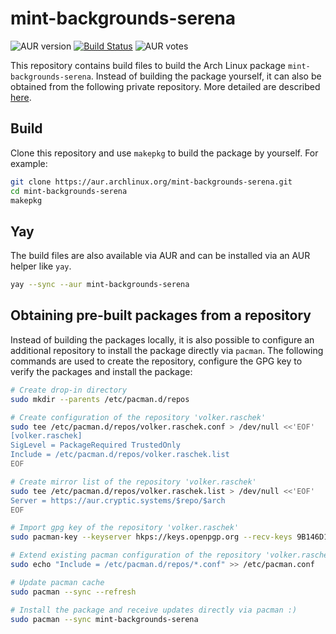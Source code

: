 # mint-backgrounds-serena

![AUR version](https://img.shields.io/aur/version/mint-backgrounds-serena?label=AUR)
[![Build Status](https://drone.cryptic.systems/api/badges/volker.raschek/mint-backgrounds-serena-pkg/status.svg)](https://drone.cryptic.systems/volker.raschek/mint-backgrounds-serena-pkg)
![AUR votes](https://img.shields.io/aur/votes/mint-backgrounds-serena)

This repository contains build files to build the Arch Linux package `mint-backgrounds-serena`. Instead of building the
package yourself, it can also be obtained from the following private repository. More detailed are described
[here](#obtaining-pre-built-packages-from-a-repository).

## Build

Clone this repository and use `makepkg` to build the package by yourself. For example:

```bash
git clone https://aur.archlinux.org/mint-backgrounds-serena.git
cd mint-backgrounds-serena
makepkg
```

## Yay

The build files are also available via AUR and can be installed via an AUR helper like `yay`.

```bash
yay --sync --aur mint-backgrounds-serena
```

## Obtaining pre-built packages from a repository

Instead of building the packages locally, it is also possible to configure an additional repository to install the
package directly via `pacman`. The following commands are used to create the repository, configure the GPG key to verify
the packages and install the package:

```bash
# Create drop-in directory
sudo mkdir --parents /etc/pacman.d/repos

# Create configuration of the repository 'volker.raschek'
sudo tee /etc/pacman.d/repos/volker.raschek.conf > /dev/null <<'EOF'
[volker.raschek]
SigLevel = PackageRequired TrustedOnly
Include = /etc/pacman.d/repos/volker.raschek.list
EOF

# Create mirror list of the repository 'volker.raschek'
sudo tee /etc/pacman.d/repos/volker.raschek.list > /dev/null <<'EOF'
Server = https://aur.cryptic.systems/$repo/$arch
EOF

# Import gpg key of the repository 'volker.raschek'
sudo pacman-key --keyserver hkps://keys.openpgp.org --recv-keys 9B146D11A9ED6CA7E279EB1A852BCC170D81A982

# Extend existing pacman configuration of the repository 'volker.raschek'
sudo echo "Include = /etc/pacman.d/repos/*.conf" >> /etc/pacman.conf

# Update pacman cache
sudo pacman --sync --refresh

# Install the package and receive updates directly via pacman :)
sudo pacman --sync mint-backgrounds-serena
```
